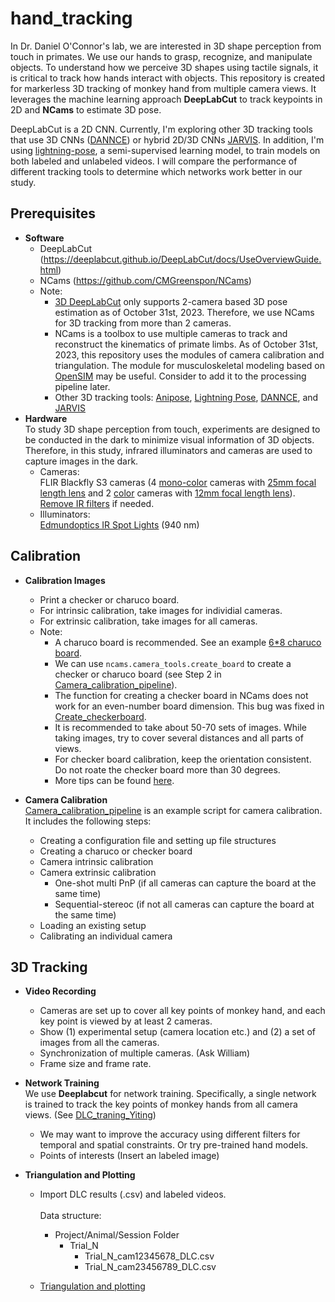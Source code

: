 # hand_tracking
In Dr. Daniel O'Connor's lab, we are interested in 3D shape perception from touch in primates. We use our hands to grasp, recognize, and manipulate objects. To understand how we perceive 3D shapes using tactile signals, it is critical to track how hands interact with objects. This repository is created for markerless 3D tracking of monkey hand from multiple camera views. It leverages the machine learning approach **DeepLabCut** to track keypoints in 2D and **NCams** to estimate 3D pose. 

DeepLabCut is a 2D CNN. Currently, I'm exploring other 3D tracking tools that use 3D CNNs ([DANNCE](https://github.com/spoonsso/dannce)) or hybrid 2D/3D CNNs [JARVIS](https://github.com/JARVIS-MoCap/JARVIS-HybridNet). In addition, I'm using [lightning-pose](https://github.com/danbider/lightning-pose), a semi-supervised learning model, to train models on both labeled and unlabeled videos. I will compare the performance of different tracking tools to determine which networks work better in our study. 

## Prerequisites
- **Software**
  - DeepLabCut (https://deeplabcut.github.io/DeepLabCut/docs/UseOverviewGuide.html)
  - NCams (https://github.com/CMGreenspon/NCams)
  - Note:
    - [3D DeepLabCut](https://deeplabcut.github.io/DeepLabCut/docs/Overviewof3D.html) only supports 2-camera based 3D pose estimation as of October 31st, 2023. Therefore, we use NCams for 3D tracking from more than 2 cameras.
    - NCams is a toolbox to use multiple cameras to track and reconstruct the kinematics of primate limbs. As of October 31st, 2023, this repository uses the modules of camera calibration and triangulation. The module for musculoskeletal modeling based on [OpenSIM](https://simtk.org/frs/index.php?group_id=91#package_id319) may be useful. Consider to add it to the processing pipeline later.  
    - Other 3D tracking tools: [Anipose](https://anipose.readthedocs.io/en/latest/), [Lightning Pose](https://github.com/danbider/lightning-pose), [DANNCE](https://github.com/spoonsso/dannce), and [JARVIS](https://github.com/JARVIS-MoCap/JARVIS-HybridNet)
- **Hardware**\
To study 3D shape perception from touch, experiments are designed to be conducted in the dark to minimize visual information of 3D objects. Therefore, in this study, infrared illuminators and cameras are used to capture images in the dark. 
  - Cameras:\
    FLIR Blackfly S3 cameras (4 [mono-color](https://www.edmundoptics.com/p/bfs-u3-23s3m-c-usb3-blackflyreg-s-monochrome-camera/41346/#) cameras with [25mm focal length lens](https://www.edmundoptics.com/p/25mm-uc-series-fixed-focal-length-lens/2971/) and 2 [color](https://www.edmundoptics.com/p/bfs-u3-23s3c-c-usb3-blackflyreg-s-color-camera/41347/) cameras with [12mm focal length lens](https://www.edmundoptics.com/p/12mm-uc-series-fixed-focal-length-lens/2969/)).\
    [Remove IR filters](https://www.flir.com/support-center/iis/machine-vision/knowledge-base/removing-the-ir-filter-from-a-color-camera/ ) if needed.
  - Illuminators:\
    [Edmundoptics IR Spot Lights](https://www.edmundoptics.com/f/advanced-illumination-long-working-distance-high-intensity-spot-lights/39791/) (940 nm)
  
## Calibration
- **Calibration Images**
  - Print a checker or charuco board.
  - For intrinsic calibration, take images for individial cameras. 
  - For extrinsic calibration, take images for all cameras.
  - Note:
    - A charuco board is recommended. See an example [6*8 charuco board](charuco_board_6x8.pdf).
    - We can use `ncams.camera_tools.create_board` to create a checker or charuco board (see Step 2 in [Camera_calibration_pipeline](Camera_calibration_pipeline.ipynb)).
    - The function for creating a checker board in NCams does not work for an even-number board dimension. This bug was fixed in [Create_checkerboard](Create_checkerboard.ipynb).
    - It is recommended to take about 50-70 sets of images. While taking images, try to cover several distances and all parts of views.
    - For checker board calibration, keep the orientation consistent. Do not roate the checker board more than 30 degrees.
    - More tips can be found [here](https://deeplabcut.github.io/DeepLabCut/docs/Overviewof3D.html). 

- **Camera Calibration**
\
  [Camera_calibration_pipeline](Camera_calibration_pipeline.ipynb) is an example script for camera calibration.\
  It includes the following steps:
  - Creating a configuration file and setting up file structures
  - Creating a charuco or checker board
  - Camera intrinsic calibration
  - Camera extrinsic calibration
     - One-shot multi PnP (if all cameras can capture the board at the same time)
     - Sequential-stereoc (if not all cameras can capture the board at the same time)
  - Loading an existing setup
  - Calibrating an individual camera

## 3D Tracking
- **Video Recording**
  - Cameras are set up to cover all key points of monkey hand, and each key point is viewed by at least 2 cameras.
  - Show (1) experimental setup (camera location etc.) and (2) a set of images from all the cameras.
  - Synchronization of multiple cameras. (Ask William)
  - Frame size and frame rate.
  
- **Network Training**\
  We use **Deeplabcut** for network training. Specifically, a single network is trained to track the key points of monkey hands from all camera views. (See [DLC_traning_Yiting](DLC_traning_Yiting.ipynb))
  - We may want to improve the accuracy using different filters for temporal and spatial constraints. Or try pre-trained hand models. 
  - Points of interests (Insert an labeled image)
  
- **Triangulation and Plotting**
  - Import DLC results (.csv) and labeled videos.\
    \
    Data structure:
    - Project/Animal/Session Folder
      - Trial_N
          - Trial_N_cam12345678_DLC.csv
          - Trial_N_cam23456789_DLC.csv

  - [Triangulation and plotting](Triangulation_and_Plotting.ipynb) 

